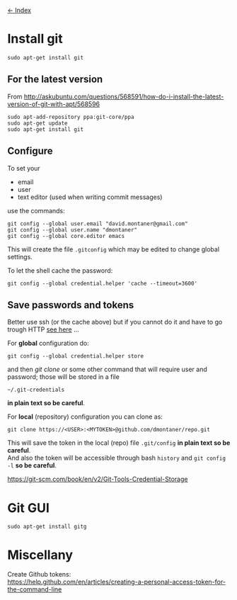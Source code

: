 [<- Index](000_index.md)

Install git
================================================================================

    sudo apt-get install git


For the latest version
----------------------

From http://askubuntu.com/questions/568591/how-do-i-install-the-latest-version-of-git-with-apt/568596

```
sudo apt-add-repository ppa:git-core/ppa
sudo apt-get update
sudo apt-get install git
```

Configure
--------------------------------------------------------------------------------

To set your

- email
- user
- text editor (used when writing commit messages)

use the commands: 

    git config --global user.email "david.montaner@gmail.com"
    git config --global user.name "dmontaner"
    git config --global core.editor emacs

This will create the file `.gitconfig` which may be edited to change global settings.

To let the shell cache the password:

    git config --global credential.helper 'cache --timeout=3600'


Save passwords and tokens
--------------------------------------------------------------------------------

Better use ssh (or the cache above) but if you cannot do it and have to go trough HTTP
[see here](https://stackoverflow.com/questions/35942754/how-to-save-username-and-password-in-git)
...

For __global__ configuration do:

    git config --global credential.helper store

and then _git clone_ or some other command that will require user and password;
those will be stored in a file

    ~/.git-credentials

__in plain text so be careful__.

For __local__ (repository) configuration you can clone as:

    git clone https://<USER>:<MYTOKEN>@github.com/dmontaner/repo.git

This will save the token in the local (repo) file `.git/config` __in plain text so be careful__.  
And also the token will be accessible through bash `history`
and `git config -l` __so be careful__.


<https://git-scm.com/book/en/v2/Git-Tools-Credential-Storage>




Git GUI
================================================================================

    sudo apt-get install gitg


Miscellany
================================================================================

Create Github tokens:  
<https://help.github.com/en/articles/creating-a-personal-access-token-for-the-command-line>
